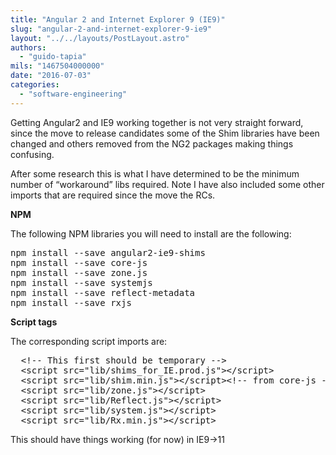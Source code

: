 ```yaml
---
title: "Angular 2 and Internet Explorer 9 (IE9)"
slug: "angular-2-and-internet-explorer-9-ie9"
layout: "../../layouts/PostLayout.astro"
authors: 
  - "guido-tapia"
mils: "1467504000000"
date: "2016-07-03"
categories: 
  - "software-engineering"
---
```


Getting Angular2 and IE9 working together is not very straight forward, since the move to release candidates some of the Shim libraries have been changed and others removed from the NG2 packages making things confusing.

After some research this is what I have determined to be the minimum number of “workaround” libs required. Note I have also included some other imports that are required since the move the RCs.

**NPM**

The following NPM libraries you will need to install are the following:
<pre>npm install --save angular2-ie9-shims
npm install --save core-js
npm install --save zone.js
npm install --save systemjs
npm install --save reflect-metadata
npm install --save rxjs</pre>

**Script tags**

The corresponding script imports are:

<pre>  &lt;!-- This first should be temporary --&gt;
  &lt;script src="lib/shims_for_IE.prod.js"&gt;&lt;/script&gt; 
  &lt;script src="lib/shim.min.js"&gt;&lt;/script&gt;&lt;!-- from core-js --&gt;
  &lt;script src="lib/zone.js"&gt;&lt;/script&gt;
  &lt;script src="lib/Reflect.js"&gt;&lt;/script&gt;
  &lt;script src="lib/system.js"&gt;&lt;/script&gt;
  &lt;script src="lib/Rx.min.js"&gt;&lt;/script&gt;</pre>
  
  This should have things working (for now) in IE9->11
